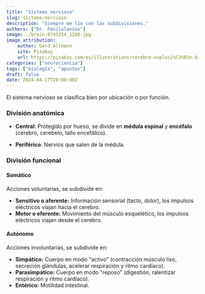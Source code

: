 ```yaml
---
title: "Sistema nervioso"
slug: sistema-nervioso
description: "Siempre me lío con las subdivisiones."
authors: ["Dr. Fenilalanino"]
image: ./brain-8743254_1280.jpg
image_attribution:
    author: Gerd Altmann
    site: Pixabay
    url: https://pixabay.com/es/illustrations/cerebro-explosi%C3%B3n-big-bang-8743254/
categories: ["neurociencia"]
tags: ["biología", "apuntes"]
draft: false
date: 2024-04-17T20:00:00Z
---
```


El sistema nervioso se clasifica bien por ubicación o por función.

### División anatómica

- **Central**: Protegido por hueso, se divide en **médula espinal** y **encéfalo** (cerebro, cerebelo, tallo encefálico).

- **Periférico**: Nervios que salen de la médula.


### División funcional

#### Somático
Acciones voluntarias, se subdivide en:

  - **Sensitivo o aferente:** Información sensorial (tacto, dolor), los impulsos eléctricos viajan hacia el cerebro.
  - **Motor o eferente:** Movimiento del músculo esquelético, los impulsos eléctricos viajan desde el cerebro.

#### Autónomo
Acciones involuntarias, se subdivide en:

  - **Simpático:** Cuerpo en modo "activo" (contracción músculo liso, secreción glándulas, acelerar respiración y ritmo cardíaco).
  - **Parasimpático:** Cuerpo en modo "reposo" (digestión, ralentizar respiración y ritmo cardíaco).
  - **Entérico:** Motilidad intestinal.
